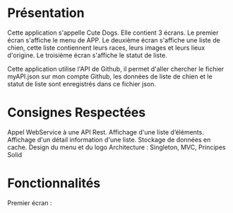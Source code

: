 # Présentation

Cette application s'appelle Cute Dogs. Elle contient 3 écrans. Le premier écran s'affiche le menu de APP. Le deuxième écran s'affiche une liste de chien, cette liste contiennent leurs races, leurs images et leurs lieux d'origine. Le troisième écran s'affiche le statut de liste.

Cette application utilise l'API de Github, il permet d'aller chercher le fichier myAPI.json sur mon compte Github, les données de liste de chien et le statut de liste sont enregistrés dans ce fichier json.


# Consignes Respectées

Appel WebService à une API Rest.
Affichage d'une liste d’éléments.
Affichage d'un détail information d'une liste.
Stockage de données en cache.
Design du menu et du logo
Architecture : Singleton, MVC, Principes Solid


# Fonctionnalités

Premier écran :
